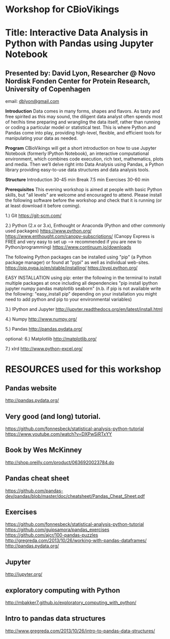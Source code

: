 # Workshop for CBioVikings

# Title: Interactive Data Analysis in Python with Pandas using Jupyter Notebook

## Presented by: **David Lyon**, Researcher @ Novo Nordisk Fonden Center for Protein Research, University of Copenhagen
email: dblyon@gmail.com

**Introduction**
Data comes in many forms, shapes and flavors. As tasty and free spirited as this may sound, the diligent data analyst often spends most of her/his time preparing and wrangling the data itself, rather than running or coding a particular model or statistical test. This is where Python and Pandas come into play, providing high-level, flexible, and efficient tools for manipulating your data as needed.

**Program**
CBioVikings will get a short introduction on how to use Jupyter Notebook (formerly IPython Notebook), an interactive computational environment, which combines code execution, rich text, mathematics, plots and media. Then we’ll delve right into Data Analysis using Pandas, a Python library providing easy-to-use data structures and data analysis tools. 

**Structure**
Introduction 30-45 min
Break 7.5 min
Exercises 30-60 min

**Prerequisites**
This evening workshop is aimed at people with basic Python skills, but "all levels" are welcome and encouraged to attend. Please install the following software before the workshop and check that it is running (or at least download it before coming).

1.) Git
https://git-scm.com/

2.) Python (2.x or 3.x), Enthought or Anaconda (Python and other commonly used packages)
https://www.python.org/
https://www.enthought.com/canopy-subscriptions/ (Canopy Express is FREE and very easy to set up --> recommended if you are new to Python/programming)
https://www.continuum.io/downloads

The following Python packages can be installed using "pip" (a Python package manager) or found at "pypi" as well as individual web-sites.
https://pip.pypa.io/en/stable/installing/
https://pypi.python.org/

EASY INSTALLATION using pip:
enter the following in the terminal to install multiple packages at once including all dependencies 
"pip install ipython jupyter numpy pandas matplotlib seaborn"
(n.b. if pip is not available write the following: "easy_install pip"
depending on your installation you might need to add python and pip to your environmental variables)

3.) IPython and Jupyter
http://jupyter.readthedocs.org/en/latest/install.html

4.) Numpy
http://www.numpy.org/

5.) Pandas
http://pandas.pydata.org/

optional:
6.) Matplotlib
http://matplotlib.org/

7.) xlrd
http://www.python-excel.org/


# **RESOURCES used for this workshop**
## Pandas website
http://pandas.pydata.org/

## Very good (and long) tutorial.
https://github.com/fonnesbeck/statistical-analysis-python-tutorial
https://www.youtube.com/watch?v=DXPwSiRTxYY

## Book by Wes McKinney
http://shop.oreilly.com/product/0636920023784.do

## Pandas cheat sheet
https://github.com/pandas-dev/pandas/blob/master/doc/cheatsheet/Pandas_Cheat_Sheet.pdf

## Exercises
https://github.com/fonnesbeck/statistical-analysis-python-tutorial
https://github.com/guipsamora/pandas_exercises
https://github.com/ajcr/100-pandas-puzzles
http://gregreda.com/2013/10/26/working-with-pandas-dataframes/
http://pandas.pydata.org/

## Jupyter
http://jupyter.org/

## exploratory computing with Python
http://mbakker7.github.io/exploratory_computing_with_python/

## Intro to pandas data structures
http://www.gregreda.com/2013/10/26/intro-to-pandas-data-structures/
